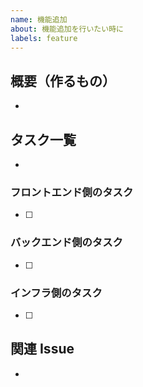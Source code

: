 ```yaml
---
name: 機能追加
about: 機能追加を行いたい時に
labels: feature
---
```


## 概要（作るもの）

-

## タスク一覧

-

### フロントエンド側のタスク

- [ ]

### バックエンド側のタスク

- [ ]

### インフラ側のタスク

- [ ]

## 関連 Issue

-

